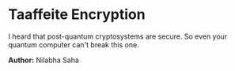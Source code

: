 # Taaffeite Encryption

I heard that post-quantum cryptosystems are secure. So even your quantum computer can't break this one.

**Author:** Nilabha Saha
